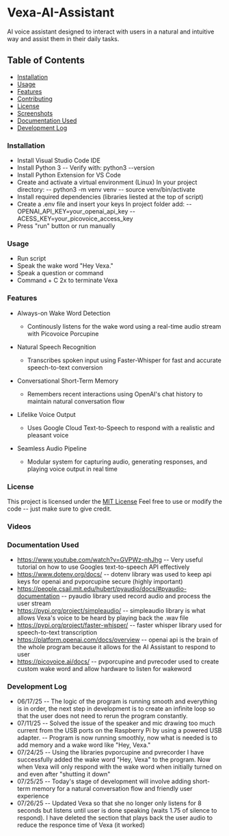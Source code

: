 # Vexa-AI-Assistant
AI voice assistant designed to interact with users in a natural and intuitive way and assist them in their daily tasks.

## Table of Contents
- [Installation](#installation)
- [Usage](#usage)
- [Features](#features)
- [Contributing](#contributing)
- [License](#license)
- [Screenshots](screenshots)
- [Documentation Used](#documentation-used)
- [Development Log](#development-log)


### Installation
* Install Visual Studio Code IDE 
* Install Python 3
    -- Verify with: python3 --version
* Install Python Extension for VS Code
* Create and activate a virtual environment (Linux)
  In your project directory:
    -- python3 -m venv venv 
    -- source venv/bin/activate
* Install required dependencies (libraries liested at the top of script)
* Create a .env file and insert your keys
  In project folder add: 
    -- OPENAI_API_KEY=your_openai_api_key
    -- ACESS_KEY=your_picovoice_access_key
* Press "run" button or run manually 


### Usage
* Run script 
* Speak the wake word "Hey Vexa." 
* Speak a question or command
* Command + C 2x to terminate Vexa

### Features
* Always-on Wake Word Detection
    - Continously listens for the wake word using a real-time audio stream with Picovoice Porcupine

* Natural Speech Recognition
    - Transcribes spoken input using Faster-Whisper for fast and accurate speech-to-text conversion

* Conversational Short-Term Memory
    - Remembers recent interactions using OpenAI's chat history to maintain natural conversation flow

* Lifelike Voice Output
    - Uses Google Cloud Text-to-Speech to respond with a realistic and pleasant voice

* Seamless Audio Pipeline 
    - Modular system for capturing audio, generating responses, and playing voice output in real time


### License
This project is licensed under the [MIT License](./LICENSE)
Feel free to use or modify the code -- just make sure to give credit. 


### Videos


### Documentation Used
* https://www.youtube.com/watch?v=GVPWz-nhJhg -- Very useful tutorial on how to use Googles text-to-speech API effectively
* https://www.dotenv.org/docs/ -- dotenv library was used to keep api keys for openai and pvporcupine secure (highly important)
* https://people.csail.mit.edu/hubert/pyaudio/docs/#pyaudio-documentation -- pyaudio library used record audio and process the user stream
* https://pypi.org/project/simpleaudio/ -- simpleaudio library is what allows Vexa's voice to be heard by playing back the .wav file
* https://pypi.org/project/faster-whisper/ -- faster whisper library used for speech-to-text transcription 
* https://platform.openai.com/docs/overview -- openai api is the brain of the whole program because it allows for the AI Assistant to respond to user
* https://picovoice.ai/docs/ -- pvporcupine and pvrecoder used to create custom wake word and allow hardware to listen for wakeword


### Development Log
* 06/17/25
    -- The logic of the program is running smooth and everything is in order,
        the next step in development is to create an infinite loop so that the user
        does not need to rerun the program constantly.
* 07/11/25
    -- Solved the issue of the speaker and mic drawing too much current from the USB ports 
        on the Raspberry Pi by using a powered USB adapter.
    -- Program is now running smoothly, now what is needed is to add memory and a wake word like "Hey, Vexa."
* 07/24/25
    -- Using the libraries pvporcupine and pvrecorder I have successfully added the wake word "Hey, Vexa" to the program.
        Now when Vexa will only respond with the wake word when initially turned on and even after "shutting it down"
* 07/25/25
    -- Today's stage of development will involve adding short-term memory for a natural conversation flow and friendly user experience
* 07/26/25
    -- Updated Vexa so that she no longer only listens for 8 seconds but listens until user is done speaking (waits 1.75 of silence to respond).
       I have deleted the section that plays back the user audio to reduce the responce time of Vexa (it worked) 